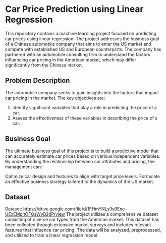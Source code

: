 # Car Price Prediction using Linear Regression
This repository contains a machine learning project focused on predicting car prices using linear regression. The project addresses the business goal of a Chinese automobile company that aims to enter the US market and compete with established US and European counterparts. The company has partnered with an automobile consulting firm to understand the factors influencing car pricing in the American market, which may differ significantly from the Chinese market.

## Problem Description
The automobile company seeks to gain insights into the factors that impact car pricing in the market. The key objectives are:
1. Identify significant variables that play a role in predicting the price of a car.
2. Assess the effectiveness of these variables in describing the price of a car.
## Business Goal
The ultimate business goal of this project is to build a predictive model that can accurately estimate car prices based on various independent variables. By understanding the relationship between car attributes and pricing, the management can:

Optimize car design and features to align with target price levels.
Formulate an effective business strategy tailored to the dynamics of the US market.
## Dataset
Dataset: https://drive.google.com/file/d/1FHmYNLs9v0Enc-UExEMpitOFGsWvB2dP/view
The project utilizes a comprehensive dataset consisting of diverse car types from the American market. This dataset has been collected through extensive market surveys and includes relevant features that influence car pricing. The data will be analyzed, preprocessed, and utilized to train a linear regression model.
